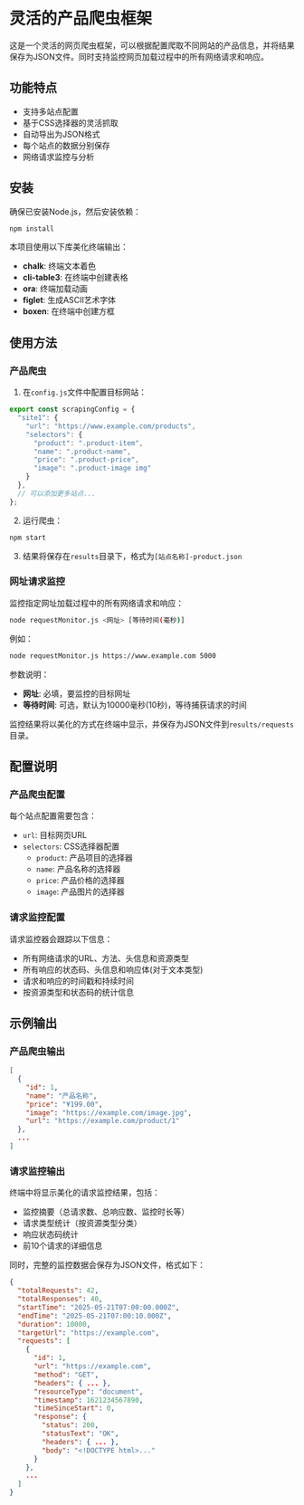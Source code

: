 # 灵活的产品爬虫框架

这是一个灵活的网页爬虫框架，可以根据配置爬取不同网站的产品信息，并将结果保存为JSON文件。同时支持监控网页加载过程中的所有网络请求和响应。

## 功能特点

- 支持多站点配置
- 基于CSS选择器的灵活抓取
- 自动导出为JSON格式
- 每个站点的数据分别保存
- 网络请求监控与分析

## 安装

确保已安装Node.js，然后安装依赖：

```bash
npm install
```

本项目使用以下库美化终端输出：

- **chalk**: 终端文本着色
- **cli-table3**: 在终端中创建表格
- **ora**: 终端加载动画
- **figlet**: 生成ASCII艺术字体
- **boxen**: 在终端中创建方框

## 使用方法

### 产品爬虫

1. 在`config.js`文件中配置目标网站：

```javascript
export const scrapingConfig = {
  "site1": {
    "url": "https://www.example.com/products",
    "selectors": {
      "product": ".product-item",
      "name": ".product-name",
      "price": ".product-price",
      "image": ".product-image img"
    }
  },
  // 可以添加更多站点...
};
```

2. 运行爬虫：

```bash
npm start
```

3. 结果将保存在`results`目录下，格式为`[站点名称]-product.json`

### 网址请求监控

监控指定网址加载过程中的所有网络请求和响应：

```bash
node requestMonitor.js <网址> [等待时间(毫秒)]
```

例如：

```bash
node requestMonitor.js https://www.example.com 5000
```

参数说明：
- **网址**: 必填，要监控的目标网址
- **等待时间**: 可选，默认为10000毫秒(10秒)，等待捕获请求的时间

监控结果将以美化的方式在终端中显示，并保存为JSON文件到`results/requests`目录。

## 配置说明

### 产品爬虫配置

每个站点配置需要包含：

- `url`: 目标网页URL
- `selectors`: CSS选择器配置
  - `product`: 产品项目的选择器
  - `name`: 产品名称的选择器
  - `price`: 产品价格的选择器
  - `image`: 产品图片的选择器

### 请求监控配置

请求监控器会跟踪以下信息：

- 所有网络请求的URL、方法、头信息和资源类型
- 所有响应的状态码、头信息和响应体(对于文本类型)
- 请求和响应的时间戳和持续时间
- 按资源类型和状态码的统计信息

## 示例输出

### 产品爬虫输出

```json
[
  {
    "id": 1,
    "name": "产品名称",
    "price": "¥199.00",
    "image": "https://example.com/image.jpg",
    "url": "https://example.com/product/1"
  },
  ...
]
```

### 请求监控输出

终端中将显示美化的请求监控结果，包括：

- 监控摘要（总请求数、总响应数、监控时长等）
- 请求类型统计（按资源类型分类）
- 响应状态码统计
- 前10个请求的详细信息

同时，完整的监控数据会保存为JSON文件，格式如下：

```json
{
  "totalRequests": 42,
  "totalResponses": 40,
  "startTime": "2025-05-21T07:00:00.000Z",
  "endTime": "2025-05-21T07:00:10.000Z",
  "duration": 10000,
  "targetUrl": "https://example.com",
  "requests": [
    {
      "id": 1,
      "url": "https://example.com",
      "method": "GET",
      "headers": { ... },
      "resourceType": "document",
      "timestamp": 1621234567890,
      "timeSinceStart": 0,
      "response": {
        "status": 200,
        "statusText": "OK",
        "headers": { ... },
        "body": "<!DOCTYPE html>..."
      }
    },
    ...
  ]
}
```
